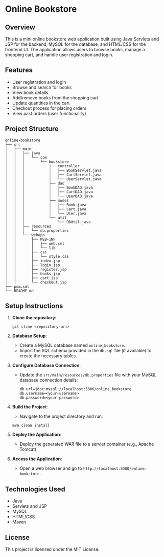 # Online Bookstore

## Overview
This is a mini online bookstore web application built using Java Servlets and JSP for the backend, MySQL for the database, and HTML/CSS for the frontend UI. The application allows users to browse books, manage a shopping cart, and handle user registration and login.

## Features
- User registration and login
- Browse and search for books
- View book details
- Add/remove books from the shopping cart
- Update quantities in the cart
- Checkout process for placing orders
- View past orders (user functionality)

## Project Structure
```
online-bookstore
├── src
│   ├── main
│   │   ├── java
│   │   │   └── com
│   │   │       └── bookstore
│   │   │           ├── controller
│   │   │           │   ├── BookServlet.java
│   │   │           │   ├── CartServlet.java
│   │   │           │   └── UserServlet.java
│   │   │           ├── dao
│   │   │           │   ├── BookDAO.java
│   │   │           │   ├── CartDAO.java
│   │   │           │   └── UserDAO.java
│   │   │           ├── model
│   │   │           │   ├── Book.java
│   │   │           │   ├── Cart.java
│   │   │           │   └── User.java
│   │   │           └── util
│   │   │               └── DBUtil.java
│   │   ├── resources
│   │   │   └── db.properties
│   │   └── webapp
│   │       ├── WEB-INF
│   │       │   ├── web.xml
│   │       │   └── lib
│   │       ├── css
│   │       │   └── style.css
│   │       ├── index.jsp
│   │       ├── login.jsp
│   │       ├── register.jsp
│   │       ├── books.jsp
│   │       ├── cart.jsp
│   │       └── checkout.jsp
├── pom.xml
└── README.md
```

## Setup Instructions
1. **Clone the repository**: 
   ```
   git clone <repository-url>
   ```

2. **Database Setup**:
   - Create a MySQL database named `online_bookstore`.
   - Import the SQL schema provided in the `db.sql` file (if available) to create the necessary tables.

3. **Configure Database Connection**:
   - Update the `src/main/resources/db.properties` file with your MySQL database connection details:
     ```
     db.url=jdbc:mysql://localhost:3306/online_bookstore
     db.username=<your-username>
     db.password=<your-password>
     ```

4. **Build the Project**:
   - Navigate to the project directory and run:
   ```
   mvn clean install
   ```

5. **Deploy the Application**:
   - Deploy the generated WAR file to a servlet container (e.g., Apache Tomcat).

6. **Access the Application**:
   - Open a web browser and go to `http://localhost:8080/online-bookstore`.

## Technologies Used
- Java
- Servlets and JSP
- MySQL
- HTML/CSS
- Maven

## License
This project is licensed under the MIT License.